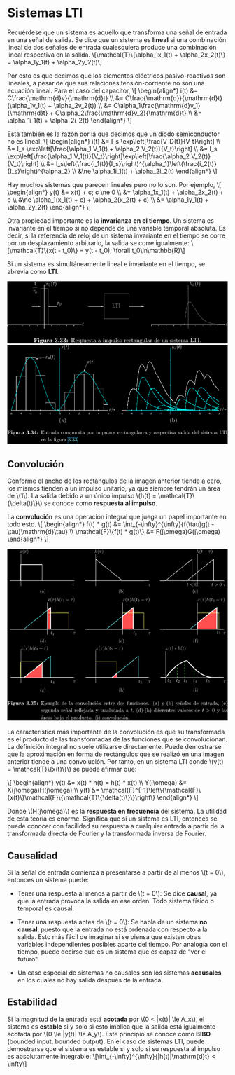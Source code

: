# Sistemas LTI

Recuérdese que un sistema es aquello que transforma una señal de entrada en una
señal de salida. Se dice que un sistema es **lineal** si una combinación lineal
de dos señales de entrada cualesquiera produce una combinación lineal
respectiva en la salida.
\\[\mathcal{T}\\{\alpha_1x_1(t) + \alpha_2x_2(t)\\} = \alpha_1y_1(t) + \alpha_2y_2(t)\\]

Por esto es que decimos que los elementos eléctricos pasivo-reactivos son
lineales, a pesar de que sus relaciones tensión-corriente no son una ecuación
lineal. Para el caso del capacitor,
\\[
\begin{align*}
i(t) &= C\frac{\mathrm{d}v}{\mathrm{d}t} \\\\
&= C\frac{\mathrm{d}}{\mathrm{d}t}(\alpha_1v_1(t) + \alpha_2v_2(t)) \\\\
&= C\alpha_1\frac{\mathrm{d}v_1}{\mathrm{d}t} + C\alpha_2\frac{\mathrm{d}v_2}{\mathrm{d}t} \\\\
&= \alpha_1i_1(t) + \alpha_2i_2(t)
\end{align*}
\\]

Esta también es la razón por la que decimos que un diodo semiconductor no es lineal:
\\[
\begin{align*}
i(t) &= I_s \exp\\left[\frac{V_D(t)}{V_t}\\right] \\\\
&= I_s \exp\\left[\frac{\alpha_1 V_1(t) + \alpha_2 V_2(t)}{V_t}\\right] \\\\
&= I_s \exp\\left[\frac{\alpha_1 V_1(t)}{V_t}\\right]\exp\\left[\frac{\alpha_2 V_2(t)}{V_t}\\right] \\\\
&= I_s\\left(\frac{i_1(t)}{I_s}\\right)^{\alpha_1}\\left(\frac{i_2(t)}{I_s}\\right)^{\alpha_2} \\\\
&\ne \alpha_1i_1(t) + \alpha_2i_2(t)
\end{align*}
\\]

Hay muchos sistemas que parecen lineales pero no lo son. Por ejemplo,
\\[
\begin{align*}
y(t) &= x(t) + c; c \ne 0 \\\\
&= \alpha_1x_1(t) + \alpha_2x_2(t) + c \\\\
&\ne \alpha_1(x_1(t) + c) + \alpha_2(x_2(t) + c) \\\\
&= \alpha_1y_1(t) + \alpha_2y_2(t)
\end{align*}
\\]

Otra propiedad importante es la **invarianza en el tiempo**. Un sistema es
invariante en el tiempo si no depende de una variable temporal absoluta.  Es
decir, si la referencia de reloj de un sistema invariante en el tiempo se corre
por un desplazamiento arbitrario, la salida se corre igualmente:
\\[\mathcal{T}\\{x(t - t_0)\\} = y(t - t_0); \forall t_0\in\mathbb{R}\\]

Si un sistema es simultáneamente lineal e invariante en el tiempo, se abrevia
como **LTI**.

![](img/lti-bloque.png)
![](img/lti.png)

## Convolución

Conforme el ancho de los rectángulos de la imagen anterior tiende a cero, los
mismos tienden a un impulso unitario, ya que siempre tendrán un área de
\\(1\\). La salida debido a un único impulso \\(h(t) =
\mathcal{T}\\{\delta(t)\\}\\) se conoce como **respuesta al impulso**.

La **convolución** es una operación integral que juega un papel importante en
todo esto.
\\[
\begin{align*}
  f(t) * g(t) &= \int_{-\infty}^{\infty}{f(\tau)g(t - \tau)\mathrm{d}\tau} \\\\
  \mathcal{F}\\{f(t) * g(t)\\} &= F(j\omega)G(j\omega)
\end{align*}
\\]

![](img/convolucion.png)

La característica más importante de la convolución es que su transformada es el
producto de las transformadas de las funciones que se convolucionan. La
definición integral no suele utilizarse directamente. Puede demostrarse que la
aproximación en forma de rectángulos que se realizó en una imagen anterior
tiende a una convolución. Por tanto, en un sistema LTI donde \\(y(t) =
\mathcal{T}\\{x(t)\\}\\) se puede afirmar que:

\\[
\begin{align*}
  y(t) &= x(t) * h(t) = h(t) * x(t) \\\\
  Y(j\omega) &= X(j\omega)H(j\omega) \\\\
  y(t) &= \mathcal{F}^{-1}\left\\{\mathcal{F}\\{x(t)\\}\mathcal{F}\\{\mathcal{T}\\{\delta(t)\\}\\}\right\\}
\end{align*}
\\]

Donde \\(H(j\omega)\\) es la **respuesta en frecuencia** del sistema. La
utilidad de esta teoría es enorme. Significa que si un sistema es LTI, entonces
se puede conocer con facilidad su respuesta a cualquier entrada a partir de la
transformada directa de Fourier y la transformada inversa de Fourier.

## Causalidad

Si la señal de entrada comienza a presentarse a partir de al menos \\(t = 0\\),
entonces un sistema puede:

- Tener una respuesta al menos a partir de \\(t = 0\\): Se dice **causal**, ya
  que la entrada provoca la salida en ese orden. Todo sistema físico o temporal
  es causal.

- Tener una respuesta antes de \\(t = 0\\): Se habla de un sistema **no
  causal**, puesto que la entrada no está ordenada con respecto a la salida.
  Esto más fácil de imaginar si se piensa que existen otras variables
  independientes posibles aparte del tiempo. Por analogía con el tiempo, puede
  decirse que es un sistema que es capaz de "ver el futuro".

- Un caso especial de sistemas no causales son los sistemas **acausales**, en
  los cuales no hay salida después de la entrada.

## Estabilidad

Si la magnitud de la entrada está **acotada** por \\(0 < |x(t)| \le A_x\\), el
sistema es **estable** si y solo si esto implica que la salida está igualmente
acotada por \\(0 \le |y(t)| \le A_y\\). Este principio se conoce como **BIBO**
(bounded input, bounded output). En el caso de sistemas LTI, puede demostrarse
que el sistema es estable si y solo si su respuesta al impulso es absolutamente
integrable:
\\[\int_{-\infty}^{\infty}{|h(t)|\mathrm{d}t} < \infty\\]
